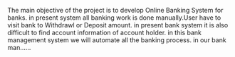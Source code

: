 The main objective of the project is to develop Online Banking System for banks. in present system all banking work is done manually.User have to visit bank to Withdrawl or Deposit amount. in present bank system it is also difficult to find account information of account holder. in this bank management system we will automate all the banking process. in our bank man......
